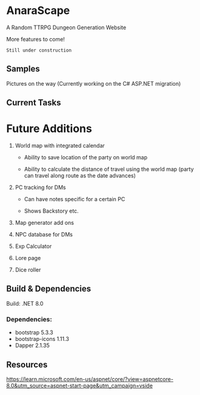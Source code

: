 # AnaraScape
A Random TTRPG Dungeon Generation Website

More features to come!

`Still under construction`

## Samples

Pictures on the way (Currently working on the C# ASP.NET migration)

## Current Tasks

# Future Additions

1. World map with integrated calendar

    - Ability to save location of the party on world map

    - Ability to calculate the distance of travel using the world map (party can travel along route as the date advances)

2. PC tracking for DMs

    - Can have notes specific for a certain PC

    - Shows Backstory etc.

3. Map generator add ons

4. NPC database for DMs

5. Exp Calculator

6. Lore page

7. Dice roller


## Build & Dependencies
 Build: .NET 8.0

### Dependencies:

 - bootstrap 5.3.3
 - bootstrap-icons 1.11.3
 - Dapper 2.1.35

## Resources 

https://learn.microsoft.com/en-us/aspnet/core/?view=aspnetcore-8.0&utm_source=aspnet-start-page&utm_campaign=vside